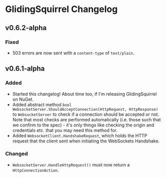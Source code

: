 # GlidingSquirrel Changelog

## v0.6.2-alpha

### Fixed
 - 503 errors are now sent with a `content-type` of `text/plain`.

## v0.6.1-alpha

### Added
 - Started this changelog! About time too, if I'm releasing GlidingSquirrel on NuGet.
 - Added abstract method `bool WebsocketServer.ShouldAcceptConnection(HttpRequest, HttpResponse)` to `WebsocketServer` to check if a connection should be accepted or not. Note that most checks are performed automatically (i.e. those such that we confirm to the spec) - it's only things like checking the origin and credentials etc. that you may need this method for.
 - Added `WebsocketClient.HandshakeRequest`, which holds the HTTP request that the client sent when initiating the WebSockets Handshake.

### Changed
 - `WebsocketServer.HandleHttpRequest()` must now return a `HttpConnectionAction`.
